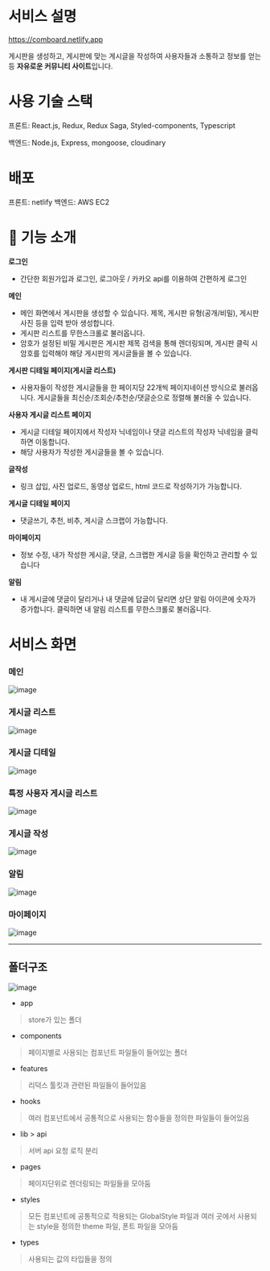 
# 서비스 설명
https://comboard.netlify.app

게시판을 생성하고, 게시판에 맞는 게시글을 작성하여 사용자들과 소통하고 정보를 얻는 등 **자유로운 커뮤니티 사이트**입니다.


# 사용 기술 스택

프론트: React.js, Redux, Redux Saga, Styled-components, Typescript

백엔드: Node.js, Express, mongoose, cloudinary

# 배포
프론트: netlify
백엔드: AWS EC2

# **🔨 기능 소개**

**로그인**

- 간단한 회원가입과 로그인, 로그아웃 / 카카오 api를 이용하여 간편하게 로그인

**메인**

- 메인 화면에서 게시판을 생성할 수 있습니다. 제목, 게시판 유형(공개/비밀), 게시판 사진 등을 입력 받아 생성합니다.
- 게시판 리스트를 무한스크롤로 불러옵니다.
- 암호가 설정된 비밀 게시판은 게시판 제목 검색을 통해 렌더링되며, 게시판 클릭 시 암호를 입력해야 해당 게시판의 게시글들을 볼 수 있습니다.

**게시판 디테일 페이지(게시글 리스트)**

- 사용자들이 작성한 게시글들을 한 페이지당 22개씩 페이지네이션 방식으로 불러옵니다.
게시글들을 최신순/조회순/추천순/댓글순으로 정렬해 불러올 수 있습니다.

**사용자 게시글 리스트 페이지**

- 게시글 디테일 페이지에서 작성자 닉네임이나 댓글 리스트의 작성자 닉네임을 클릭하면 이동합니다.
- 해당 사용자가 작성한 게시글들을 볼 수 있습니다.

**글작성**

- 링크 삽입, 사진 업로드, 동영상 업로드, html 코드로 작성하기가 가능합니다.

**게시글 디테일 페이지**

- 댓글쓰기, 추천, 비추, 게시글 스크랩이 가능합니다.

**마이페이지**

- 정보 수정, 내가 작성한 게시글, 댓글, 스크랩한 게시글 등을 확인하고 관리할 수 있습니다

**알림**

- 내 게시글에 댓글이 달리거나 내 댓글에 답글이 달리면 상단 알림 아이콘에 숫자가 증가합니다. 클릭하면 내 알림 리스트를 무한스크롤로 불러옵니다.


# 서비스 화면

### 메인
![image](https://user-images.githubusercontent.com/57217119/178132853-ef48f374-3a43-4982-a321-2f9d9b3614bf.png)

### 게시글 리스트
![image](https://user-images.githubusercontent.com/57217119/178132875-d1b1f729-dbc6-42f7-8726-17801ac8bca7.png)

### 게시글 디테일
![image](https://user-images.githubusercontent.com/57217119/178132884-1a380d74-6898-4fd3-985b-785af9b5a266.png)


### 특정 사용자 게시글 리스트
![image](https://user-images.githubusercontent.com/57217119/178132895-1a07fbc4-8f74-4c51-a9e2-1c553db0fc8f.png)


### 게시글 작성
![image](https://user-images.githubusercontent.com/57217119/178132903-46958ef9-bd98-455b-b094-05445022f8c8.png)


### 알림
![image](https://user-images.githubusercontent.com/57217119/178132915-58b0fe55-1bbd-4d0d-b0b0-5fba1ba29169.png)


### 마이페이지
![image](https://user-images.githubusercontent.com/57217119/178132930-4c1a1c00-be55-4a44-b656-fae68c55b1b4.png)

---


## 폴더구조
![image](https://user-images.githubusercontent.com/57217119/172051849-93e294fa-8f06-46cd-b3e9-b54dc0b5693f.png)

 - app
> store가 있는 폴더

 - components
> 페이지별로 사용되는 컴포넌트 파일들이 들어있는 폴더

 - features
> 리덕스 툴킷과 관련된 파일들이 들어있음

 - hooks
 > 여러 컴포넌트에서 공통적으로 사용되는 함수들을 정의한 파일들이 들어있음
 
 - lib > api
 > 서버 api 요청 로직 분리

 - pages 
> 페이지단위로 렌더링되는 파일들을 모아둠

 - styles
> 모든 컴포넌트에 공통적으로 적용되는 GlobalStyle 파일과 여러 곳에서 사용되는 style을 정의한 theme 파일, 폰트 파일을 모아둠

 - types
> 사용되는 값의 타입들을 정의
